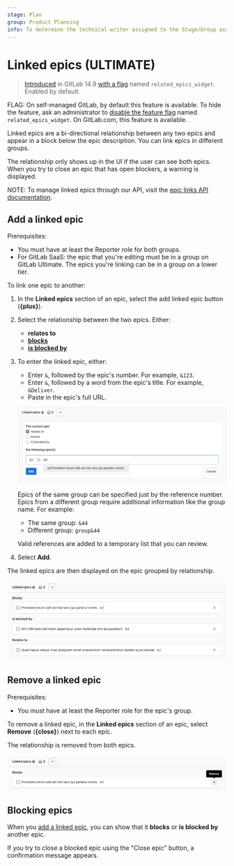 ```yaml
---
stage: Plan
group: Product Planning
info: To determine the technical writer assigned to the Stage/Group associated with this page, see https://about.gitlab.com/handbook/engineering/ux/technical-writing/#assignments
---
```


# Linked epics **(ULTIMATE)**

> [Introduced](https://gitlab.com/gitlab-org/gitlab/-/issues/353473) in GitLab 14.9 [with a flag](../../../administration/feature_flags.md) named `related_epics_widget`. Enabled by default.

FLAG:
On self-managed GitLab, by default this feature is available. To hide the feature,
ask an administrator to [disable the feature flag](../../../administration/feature_flags.md)
named `related_epics_widget`. On GitLab.com, this feature is available.

Linked epics are a bi-directional relationship between any two epics and appear in a block below
the epic description. You can link epics in different groups.

The relationship only shows up in the UI if the user can see both epics. When you try to close an
epic that has open blockers, a warning is displayed.

NOTE:
To manage linked epics through our API, visit the [epic links API documentation](../../../api/linked_epics.md).

## Add a linked epic

Prerequisites:

- You must have at least the Reporter role for both groups.
- For GitLab SaaS: the epic that you're editing must be in a group on GitLab Ultimate.
  The epics you're linking can be in a group on a lower tier.

To link one epic to another:

1. In the **Linked epics** section of an epic,
   select the add linked epic button (**{plus}**).
1. Select the relationship between the two epics. Either:
   - **relates to**
   - **[blocks](#blocking-epics)**
   - **[is blocked by](#blocking-epics)**
1. To enter the linked epic, either:

   - Enter `&`, followed by the epic's number. For example, `&123`.
   - Enter `&`, followed by a word from the epic's title. For example, `&Deliver`.
   - Paste in the epic's full URL.

   ![Adding a related epic](img/related_epics_add_v14_9.png)

   Epics of the same group can be specified just by the reference number.
   Epics from a different group require additional information like the
   group name. For example:

   - The same group: `&44`
   - Different group: `group&44`

   Valid references are added to a temporary list that you can review.

1. Select **Add**.

The linked epics are then displayed on the epic grouped by relationship.

![Related epic block](img/related_epic_block_v14_9.png)

## Remove a linked epic

Prerequisites:

- You must have at least the Reporter role for the epic's group.

To remove a linked epic, in the **Linked epics** section of an epic,
select **Remove** (**{close}**) next to
each epic.

The relationship is removed from both epics.

![Removing a related epic](img/related_epics_remove_v14_9.png)

## Blocking epics

When you [add a linked epic](#add-a-linked-epic), you can show that it **blocks** or
**is blocked by** another epic.

If you try to close a blocked epic using the "Close epic" button, a confirmation message appears.
